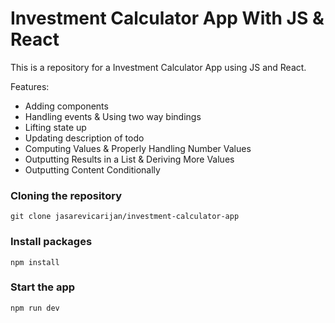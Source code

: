 # Investment Calculator App With JS & React

This is a repository for a Investment Calculator App using JS and React.

Features:

- Adding components
- Handling events & Using two way bindings
- Lifting state up
- Updating description of todo
- Computing Values & Properly Handling Number Values
- Outputting Results in a List & Deriving More Values
- Outputting Content Conditionally

### Cloning the repository

```shell
git clone jasarevicarijan/investment-calculator-app
```

### Install packages

```shell
npm install
```

### Start the app

```shell
npm run dev
```
